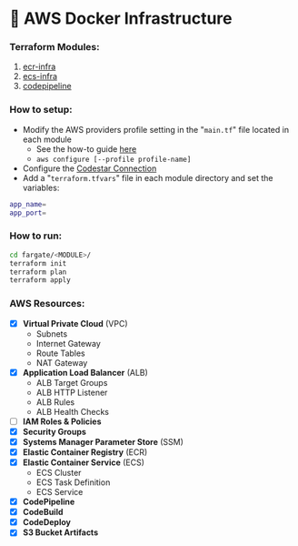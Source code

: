 # 🚜 AWS Docker Infrastructure

### Terraform Modules:
1. [ecr-infra](./fargate/ecr-infra)
2. [ecs-infra](./fargate/ecs-infra)
3. [codepipeline](./fargate/codepipeline)

### How to setup:
- Modify the AWS providers profile setting in the "`main.tf`" file located in each module
    - See the how-to guide [here](./fargate/README.md)
    - `aws configure [--profile profile-name]`
- Configure the [Codestar Connection](https://docs.aws.amazon.com/codepipeline/latest/userguide/connections-github.html)
- Add a "`terraform.tfvars`" file in each module directory and set the variables:
```sh
app_name=
app_port=
```

### How to run:
```sh
cd fargate/<MODULE>/
terraform init
terraform plan
terraform apply
```

### AWS Resources:
- [x] **Virtual Private Cloud** (VPC)
    - Subnets
    - Internet Gateway
    - Route Tables
    - NAT Gateway
- [x] **Application Load Balancer** (ALB)
    - ALB Target Groups
    - ALB HTTP Listener
    - ALB Rules
    - ALB Health Checks
- [ ] **IAM Roles & Policies**
- [x] **Security Groups**
- [x] **Systems Manager Parameter Store** (SSM)
- [x] **Elastic Container Registry** (ECR)
- [x] **Elastic Container Service** (ECS)
    - ECS Cluster
    - ECS Task Definition
    - ECS Service
- [x] **CodePipeline**
- [x] **CodeBuild**
- [x] **CodeDeploy**
- [X] **S3 Bucket Artifacts**
